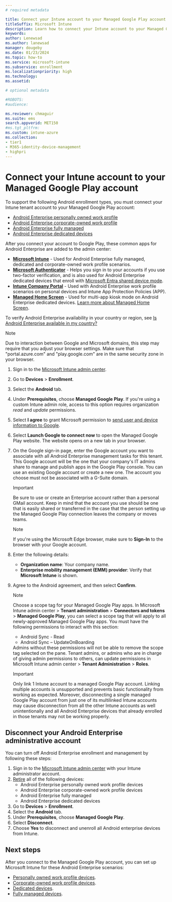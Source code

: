 ```yaml
---
# required metadata

title: Connect your Intune account to your Managed Google Play account.
titleSuffix: Microsoft Intune
description: Learn how to connect your Intune account to your Managed Google Play account.
keywords:
author: Lenewsad
ms.author: lanewsad
manager: dougeby
ms.date: 01/23/2024
ms.topic: how-to
ms.service: microsoft-intune
ms.subservice: enrollment
ms.localizationpriority: high
ms.technology:
ms.assetid: 

# optional metadata

#ROBOTS:
#audience:

ms.reviewer: chmaguir
ms.suite: ems
search.appverid: MET150
#ms.tgt_pltfrm:
ms.custom: intune-azure
ms.collection:
- tier1
- M365-identity-device-management
- highpri
---
```


# Connect your Intune account to your Managed Google Play account


To support the following Android enrollment types, you must connect your Intune tenant account to your Managed Google Play account:

- [Android Enterprise personally owned work profile](android-work-profile-enroll.md)
- [Android Enterprise corporate-owned work profile](android-corporate-owned-work-profile-enroll.md)
- [Android Enterprise fully managed](android-fully-managed-enroll.md)
- [Android Enterprise dedicated devices](android-kiosk-enroll.md)

After you connect your account to Google Play, these common apps for Android Enterprise are added to the admin center:  

- **[Microsoft Intune](https://play.google.com/store/apps/details?id=com.microsoft.intune)** - Used for Android Enterprise fully managed, dedicated and corporate-owned work profile scenarios.
- **[Microsoft Authenticator](https://play.google.com/store/apps/details?id=com.azure.authenticator)** - Helps you sign in to your accounts if you use two-factor verification, and is also used for Android Enterprise dedicated devices that enroll with [Microsoft Entra shared device mode](/azure/active-directory/develop/msal-shared-devices).
- **[Intune Company Portal](https://play.google.com/store/apps/details?id=com.microsoft.windowsintune.companyportal)** - Used with Android Enterprise work profile scenarios on personal devices and Intune App Protection Policies (APP). 
- **[Managed Home Screen](https://play.google.com/store/apps/details?id=com.microsoft.launcher.enterprise)** - Used for multi-app kiosk mode on Android Enterprise dedicated devices. [Learn more about Managed Home Screen](https://techcommunity.microsoft.com/t5/intune-customer-success/how-to-setup-microsoft-managed-home-screen-on-dedicated-devices/ba-p/1388060). 

To verify Android Enterprise availability in your country or region, see [Is Android Enterprise available in my country?](https://support.google.com/work/android/answer/6270910)

> [!NOTE]
> Due to interaction between Google and Microsoft domains, this step may require that you adjust your browser settings.  Make sure that "portal.azure.com" and "play.google.com" are in the same security zone in your browser.

1. Sign in to the [Microsoft Intune admin center](https://go.microsoft.com/fwlink/?linkid=2109431).  
2. Go to **Devices** > **Enrollment**.   
3. Select the **Android** tab. 
3. Under **Prerequisites**, choose **Managed Google Play**.  If you're using a custom Intune admin role, access to this option requires organization *read* and *update* permissions.  
4. Select **I agree** to grant Microsoft permission to [send user and device information to Google](../protect/data-intune-sends-to-google.md). 
   
5. Select **Launch Google to connect now** to open the Managed Google Play website. The website opens on a new tab in your browser.  
  
6. On the Google sign-in page, enter the Google account you want to associate with all Android Enterprise management tasks for this tenant. This Google account will be the one that your company's IT admins share to manage and publish apps in the Google Play console. You can use an existing Google account or create a new one. The account you choose must not be associated with a G-Suite domain.  

   >[!Important]
   > Be sure to use or create an Enterprise account rather than a personal GMail account. Keep in mind that the account you use should be one that is easily shared or
   > transferred in the case that the person setting up the Managed Google Play connection leaves the company or moves teams.  
    
   > [!Note]
   > If you're using the Microsoft Edge browser, make sure to **Sign-In** to the browser with your Google account.  

7. Enter the following details:  
   * **Organization name**: Your company name. 
   * **Enterprise mobility management (EMM) provider**: Verify that **Microsoft Intune** is shown.  

8. Agree to the Android agreement, and then select **Confirm**.  

   > [!NOTE]
   > Choose a scope tag for your Managed Google Play apps. In Microsoft Intune admin center > **Tenant administration** > **Connectors and tokens** > **Managed Google Play**, you can select a scope tag that will apply to all newly-approved Managed Google Play apps. You must have the following permissions to interact with this section:<ul><li>Android Sync - Read</li><li>Android Sync – UpdateOnBoarding</li></ul>Admins without these permissions will not be able to remove the scope tag selected on the pane. Tenant admins, or admins who are in charge of giving admin permissions to others, can update permissions in Microsoft Intune admin center > **Tenant Administration** > **Roles**.  
   
      >[!Important]
   > Only link 1 Intune account to a managed Google Play account. Linking multiple accounts is unsupported and prevents basic functionality from working as expected. Moreover, disconnecting a single managed Google Play account from just one of its multilinked Intune accounts may cause disconnection from all the other Intune accounts as well unintentionally and all Android Enterprise devices that already enrolled in those tenants may not be working properly.

## Disconnect your Android Enterprise administrative account

You can turn off Android Enterprise enrollment and management by following these steps:

1. Sign in to the [Microsoft Intune admin center](https://go.microsoft.com/fwlink/?linkid=2109431) with your Intune administrator account.  
2. [Retire](../remote-actions/devices-wipe.md#retire) all of the following devices:
    - Android Enterprise personally owned work profile devices
    - Android Enterprise corporate-owned work profile devices
    - Android Enterprise fully managed
    - Android Enterprise dedicated devices  
2. Go to **Devices** > **Enrollment**.   
3. Select the **Android** tab. 
3. Under **Prerequisites**, choose **Managed Google Play**.  
4. Select **Disconnect**.    
4. Choose **Yes** to disconnect and unenroll all Android enterprise devices from Intune.  

## Next steps

After you connect to the Managed Google Play account, you can set up Microsoft Intune for these Android Enterprise scenarios:  
- [Personally owned work profile devices](android-work-profile-enroll.md).
- [Corporate-owned work profile devices](android-corporate-owned-work-profile-enroll.md). 
- [Dedicated devices](android-kiosk-enroll.md).
- [Fully managed devices](android-fully-managed-enroll.md).
